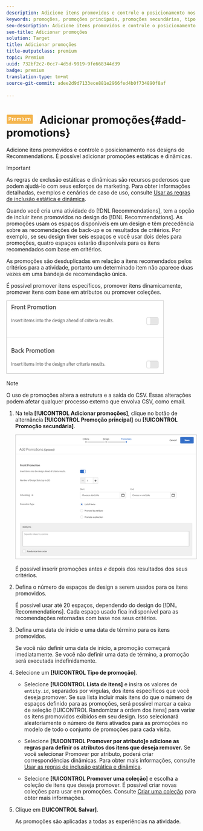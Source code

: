 ```yaml
---
description: Adicione itens promovidos e controle o posicionamento nos designs do Recommendations. É possível adicionar promoções estáticas e dinâmicas.
keywords: promoções, promoções principais, promoções secundárias, tipo de promoções
seo-description: Adicione itens promovidos e controle o posicionamento nos designs do Recommendations. É possível adicionar promoções estáticas e dinâmicas.
seo-title: Adicionar promoções
solution: Target
title: Adicionar promoções
title-outputclass: premium
topic: Premium
uuid: 732bf2c2-0cc7-4d5d-9919-9fe668344d39
badge: premium
translation-type: tm+mt
source-git-commit: adee2d9d7133ece881e2966fed4b0f734890f8af

---
```



# ![PREMIUM](/help/assets/premium.png) Adicionar promoções{#add-promotions}

Adicione itens promovidos e controle o posicionamento nos designs do Recommendations. É possível adicionar promoções estáticas e dinâmicas.

>[!IMPORTANT]
>
>As regras de exclusão estáticas e dinâmicas são recursos poderosos que podem ajudá-lo com seus esforços de marketing. Para obter informações detalhadas, exemplos e cenários de caso de uso, consulte [Usar as regras de inclusão estática e dinâmica](../../c-recommendations/c-algorithms/use-dynamic-and-static-inclusion-rules.md#concept_4CB5C0FA705D4E449BD0B37B3D987F9F).

Quando você cria uma atividade do [!DNL Recommendations], tem a opção de incluir itens promovidos no design do [!DNL Recommendations]. As promoções usam os espaços disponíveis em um design e têm precedência sobre as recomendações de back-up e os resultados de critérios. Por exemplo, se seu design tiver seis espaços e você usar dois deles para promoções, quatro espaços estarão disponíveis para os itens recomendados com base em critérios.

As promoções são desduplicadas em relação a itens recomendados pelos critérios para a atividade, portanto um determinado item não aparece duas vezes em uma bandeja de recomendação única.

É possível promover itens específicos, promover itens dinamicamente, promover itens com base em atributos ou promover coleções.

![](assets/add_promotion_toggles.png)

>[!NOTE]
>
>O uso de promoções altera a estrutura e a saída do CSV. Essas alterações podem afetar qualquer processo externo que envolva CSV, como email.

1. Na tela **[!UICONTROL Adicionar promoções]**, clique no botão de alternância **[!UICONTROL Promoção principal]** ou **[!UICONTROL Promoção secundária]**.

   ![](assets/add_promotion_front.png)

   É possível inserir promoções antes *e* depois dos resultados dos seus critérios.
1. Defina o número de espaços de design a serem usados para os itens promovidos.

   É possível usar até 20 espaços, dependendo do design do [!DNL Recommendations]. Cada espaço usado fica indisponível para as recomendações retornadas com base nos seus critérios.

1. Defina uma data de início e uma data de término para os itens promovidos.

   Se você não definir uma data de início, a promoção começará imediatamente. Se você não definir uma data de término, a promoção será executada indefinidamente.

1. Selecione um **[!UICONTROL Tipo de promoção]**.

   * Selecione **[!UICONTROL Lista de itens]** e insira os valores de `entity.id`, separados por vírgulas, dos itens específicos que você deseja promover.
   Se sua lista incluir mais itens do que o número de espaços definido para as promoções, será possível marcar a caixa de seleção [!UICONTROL Randomizar a ordem dos itens] para variar os itens promovidos exibidos em seu design. Isso selecionará aleatoriamente o número de itens ativados para as promoções no modelo de todo o conjunto de promoções para cada visita.

   * Selecione **[!UICONTROL Promover por atributo]e adicione as regras para definir os atributos dos itens que deseja remover.**
   Se você selecionar Promover por atributo, poderá criar correspondências dinâmicas. Para obter mais informações, consulte [Usar as regras de inclusão estática e dinâmica](../../c-recommendations/c-algorithms/use-dynamic-and-static-inclusion-rules.md#concept_4CB5C0FA705D4E449BD0B37B3D987F9F).

   * Selecione **[!UICONTROL Promover uma coleção]** e escolha a coleção de itens que deseja promover. É possível criar novas coleções para usar em promoções. Consulte [Criar uma coleção](../../c-recommendations/c-products/collections.md#task_1256DFF6842141FCAADD9E1428EF7F08) para obter mais informações.



1. Clique em **[!UICONTROL Salvar]**.

   As promoções são aplicadas a todas as experiências na atividade.
